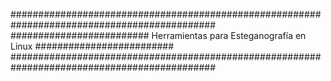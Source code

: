 #############################################################################################
######################### Herramientas para Esteganografía en Linux #########################
#############################################################################################
